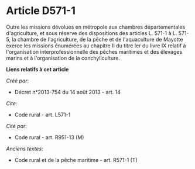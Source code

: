 # Article D571-1

Outre les missions dévolues en métropole aux chambres départementales d'agriculture, et sous réserve des dispositions des
articles L. 571-1 à L. 571-5, la chambre de l'agriculture, de la pêche et de l'aquaculture de Mayotte exerce les missions
énumérées au chapitre II du titre Ier du livre IX relatif à l'organisation interprofessionnelle des pêches maritimes et des
élevages marins et à l'organisation de la conchyliculture.

**Liens relatifs à cet article**

_Créé par_:

  - Décret n°2013-754 du 14 août 2013 - art. 14

_Cite_:

  - Code rural - art. L571-1

_Cité par_:

  - Code rural - art. R951-13 (M)

_Anciens textes_:

  - Code rural et de la pêche maritime - art. R571-1 (T)
